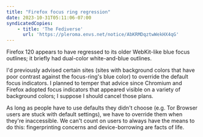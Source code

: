 ```yaml
---
title: "Firefox focus ring regression"
date: 2023-10-31T05:11:06-07:00
syndicatedCopies:
    - title: 'The Fediverse'
      url: 'https://pleroma.envs.net/notice/AbKRMDqztwWekHX4qG'
---
```


Firefox 120 appears to have regressed to its older WebKit-like blue focus outlines; it briefly had dual-color white-and-blue outlines.

I'd previously advised certain sites (sites with background colors that have poor contrast against the focus-ring's blue color) to override the default focus indicators. I planned to temper that advice since Chromium and Firefox adopted focus indicators that appeared visible on a variety of background colors; I suppose I should cancel those plans.

As long as people have to use defaults they didn't choose (e.g. Tor Browser users are stuck with default settings), we have to override them when they're inaccessible. We can't count on users to always have the means to do this: fingerprinting concerns and device-borrowing are facts of life.
